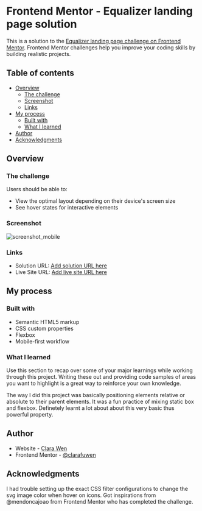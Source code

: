# Frontend Mentor - Equalizer landing page solution

This is a solution to the [Equalizer landing page challenge on Frontend Mentor](https://www.frontendmentor.io/challenges/equalizer-landing-page-7VJ4gp3DE). Frontend Mentor challenges help you improve your coding skills by building realistic projects. 

## Table of contents

- [Overview](#overview)
  - [The challenge](#the-challenge)
  - [Screenshot](#screenshot)
  - [Links](#links)
- [My process](#my-process)
  - [Built with](#built-with)
  - [What I learned](#what-i-learned)
- [Author](#author)
- [Acknowledgments](#acknowledgments)


## Overview

### The challenge

Users should be able to:

- View the optimal layout depending on their device's screen size
- See hover states for interactive elements

### Screenshot

![screenshot_mobile](./screenshot.jpg)


### Links

- Solution URL: [Add solution URL here](https://your-solution-url.com)
- Live Site URL: [Add live site URL here](https://your-live-site-url.com)

## My process

### Built with

- Semantic HTML5 markup
- CSS custom properties
- Flexbox
- Mobile-first workflow


### What I learned

Use this section to recap over some of your major learnings while working through this project. Writing these out and providing code samples of areas you want to highlight is a great way to reinforce your own knowledge.

The way I did this project was basically positioning elements relative or absolute to their parent elements. It was a fun practice of mixing static box and flexbox. Definetely learnt a lot about about this very basic thus powerful property. 


## Author

- Website - [Clara Wen](https://github.com/clarafuwen/FM_Projects)
- Frontend Mentor - [@clarafuwen](https://www.frontendmentor.io/profile/clarafuwen)


## Acknowledgments

I had trouble setting up the exact CSS filter configurations to change the svg image color when hover on icons. Got inspirations from @mendoncajoao from Frontend Mentor who has completed the challenge.  


